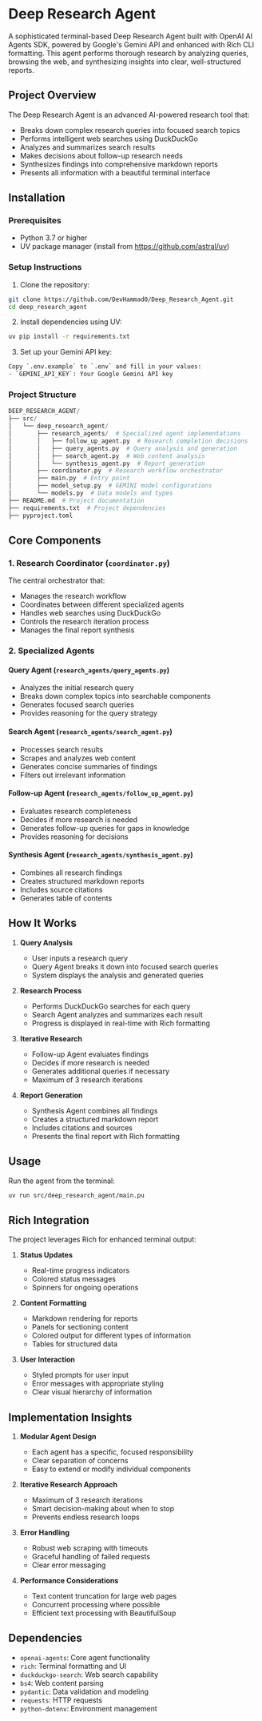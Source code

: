 # Deep Research Agent

A sophisticated terminal-based Deep Research Agent built with OpenAI AI Agents SDK, powered by Google's Gemini API and enhanced with Rich CLI formatting. This agent performs thorough research by analyzing queries, browsing the web, and synthesizing insights into clear, well-structured reports.  

## Project Overview

The Deep Research Agent is an advanced AI-powered research tool that:
- Breaks down complex research queries into focused search topics
- Performs intelligent web searches using DuckDuckGo
- Analyzes and summarizes search results
- Makes decisions about follow-up research needs
- Synthesizes findings into comprehensive markdown reports
- Presents all information with a beautiful terminal interface

## Installation

### Prerequisites

- Python 3.7 or higher
- UV package manager (install from https://github.com/astral/uv)

### Setup Instructions

1. Clone the repository:
```bash
git clone https://github.com/DevHammad0/Deep_Research_Agent.git
cd deep_research_agent
```

2. Install dependencies using UV:
```bash
uv pip install -r requirements.txt
```

3. Set up your Gemini API key:
```bash
Copy `.env.example` to `.env` and fill in your values:  
- `GEMINI_API_KEY`: Your Google Gemini API key

```

### Project Structure

```python
DEEP_RESEARCH_AGENT/
├── src/
│   └── deep_research_agent/
│       ├── research_agents/  # Specialized agent implementations
│       │   ├── follow_up_agent.py  # Research completion decisions
│       │   ├── query_agents.py  # Query analysis and generation
│       │   ├── search_agent.py  # Web content analysis
│       │   └── synthesis_agent.py  # Report generation
│       ├── coordinator.py  # Research workflow orchestrator
│       ├── main.py  # Entry point
│       ├── model_setup.py  # GEMINI model configurations
│       └── models.py  # Data models and types
├── README.md  # Project documentation
├── requirements.txt  # Project dependencies
├── pyproject.toml

```

## Core Components

### 1. Research Coordinator (`coordinator.py`)
The central orchestrator that:
- Manages the research workflow
- Coordinates between different specialized agents
- Handles web searches using DuckDuckGo
- Controls the research iteration process
- Manages the final report synthesis

### 2. Specialized Agents

#### Query Agent (`research_agents/query_agents.py`)
- Analyzes the initial research query
- Breaks down complex topics into searchable components
- Generates focused search queries
- Provides reasoning for the query strategy

#### Search Agent (`research_agents/search_agent.py`)
- Processes search results
- Scrapes and analyzes web content
- Generates concise summaries of findings
- Filters out irrelevant information

#### Follow-up Agent (`research_agents/follow_up_agent.py`)
- Evaluates research completeness
- Decides if more research is needed
- Generates follow-up queries for gaps in knowledge
- Provides reasoning for decisions

#### Synthesis Agent (`research_agents/synthesis_agent.py`)
- Combines all research findings
- Creates structured markdown reports
- Includes source citations
- Generates table of contents

## How It Works

1. **Query Analysis**
   - User inputs a research query
   - Query Agent breaks it down into focused search queries
   - System displays the analysis and generated queries

2. **Research Process**
   - Performs DuckDuckGo searches for each query
   - Search Agent analyzes and summarizes each result
   - Progress is displayed in real-time with Rich formatting

3. **Iterative Research**
   - Follow-up Agent evaluates findings
   - Decides if more research is needed
   - Generates additional queries if necessary
   - Maximum of 3 research iterations

4. **Report Generation**
   - Synthesis Agent combines all findings
   - Creates a structured markdown report
   - Includes citations and sources
   - Presents the final report with Rich formatting

## Usage

Run the agent from the terminal:
```bash
uv run src/deep_research_agent/main.pu
```

## Rich Integration

The project leverages Rich for enhanced terminal output:

1. **Status Updates**
   - Real-time progress indicators
   - Colored status messages
   - Spinners for ongoing operations

2. **Content Formatting**
   - Markdown rendering for reports
   - Panels for sectioning content
   - Colored output for different types of information
   - Tables for structured data

3. **User Interaction**
   - Styled prompts for user input
   - Error messages with appropriate styling
   - Clear visual hierarchy of information


## Implementation Insights

1. **Modular Agent Design**
   - Each agent has a specific, focused responsibility
   - Clear separation of concerns
   - Easy to extend or modify individual components

2. **Iterative Research Approach**
   - Maximum of 3 research iterations
   - Smart decision-making about when to stop
   - Prevents endless research loops

3. **Error Handling**
   - Robust web scraping with timeouts
   - Graceful handling of failed requests
   - Clear error messaging

4. **Performance Considerations**
   - Text content truncation for large web pages
   - Concurrent processing where possible
   - Efficient text processing with BeautifulSoup

## Dependencies

- `openai-agents`: Core agent functionality
- `rich`: Terminal formatting and UI
- `duckduckgo-search`: Web search capability
- `bs4`: Web content parsing
- `pydantic`: Data validation and modeling
- `requests`: HTTP requests
- `python-dotenv`: Environment management
